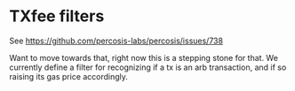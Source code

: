 # TXfee filters

See <https://github.com/percosis-labs/percosis/issues/738>

Want to move towards that, right now this is a stepping stone for that.
We currently define a filter for recognizing if a tx is an arb
transaction, and if so raising its gas price accordingly.
